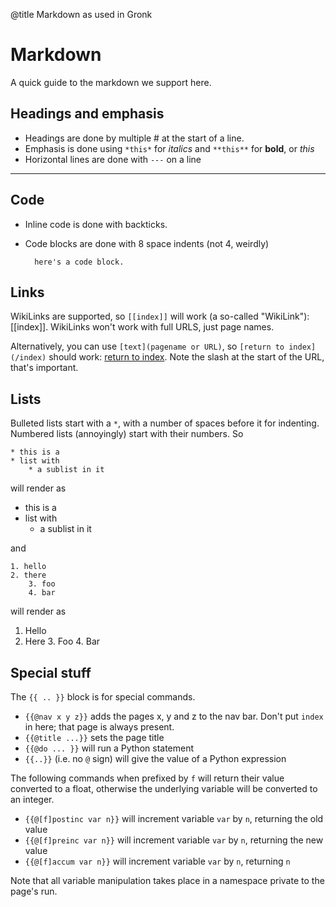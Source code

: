 @title Markdown as used in Gronk

# Markdown
A quick guide to the markdown we support here.

## Headings and emphasis
* Headings are done by multiple # at the start of a line.
* Emphasis is done using `*this*` for *italics* and `**this**` for **bold**, or _this_
* Horizontal lines are done with `---` on a line

---

## Code
* Inline code is done with backticks.
* Code blocks are done with 8 space indents (not 4, weirdly)


        here's a code block.

## Links
WikiLinks are supported, so `[[index]]` will work (a so-called "WikiLink"): [[index]].
WikiLinks won't work with full URLS, just page names.

Alternatively, you can use  `[text](pagename or URL)`, so `[return to index](/index)` should work: [return to index](/index).
Note the slash at the start of the URL, that's important.


## Lists
Bulleted lists start with a `*`, with a number of spaces before it for
indenting. Numbered lists (annoyingly) start with their numbers. So

    * this is a 
    * list with
        * a sublist in it
        
will render as

* this is a 
* list with
    * a sublist in it

and

    1. hello
    2. there
        3. foo
        4. bar
        
will render as

1. Hello
2. Here
    3. Foo
    4. Bar



## Special stuff
The `{{ .. }}` block is for special commands.

* `{{@nav x y z}}` adds the pages x, y and z to the nav bar. Don't put `index`
in here; that page is always present.
* `{{@title ...}}` sets the page title
* `{{@do ... }}` will run a Python statement 
* `{{..}}` (i.e. no `@` sign) will give the value of a Python expression

The following commands when prefixed by `f` will return their value converted
to a float, otherwise the underlying variable will be converted to an integer.

* `{{@[f]postinc var n}}` will increment variable `var` by `n`, returning the old value
* `{{@[f]preinc var n}}` will increment variable `var` by `n`, returning the new value
* `{{@[f]accum var n}}`  will increment variable `var` by `n`, returning  `n`

Note that all variable manipulation takes place in a namespace private to the 
page's run.
